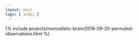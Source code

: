 ```yaml
---
layout: post
tags: [ andy, ]
---
```


{% include projects/monoallelic-brain/2016-09-20-permuted-observations.html %}
